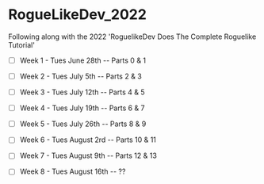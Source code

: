 # RogueLikeDev_2022
Following along with the 2022 'RoguelikeDev Does The Complete Roguelike Tutorial'

- [ ] Week 1 - Tues June 28th -- Parts 0 & 1

- [ ] Week 2 - Tues July 5th -- Parts 2 & 3

- [ ] Week 3 - Tues July 12th -- Parts 4 & 5

- [ ] Week 4 - Tues July 19th -- Parts 6 & 7

- [ ] Week 5 - Tues July 26th -- Parts 8 & 9

- [ ] Week 6 - Tues August 2rd -- Parts 10 & 11

- [ ] Week 7 - Tues August 9th -- Parts 12 & 13

- [ ] Week 8 - Tues August 16th -- ??
